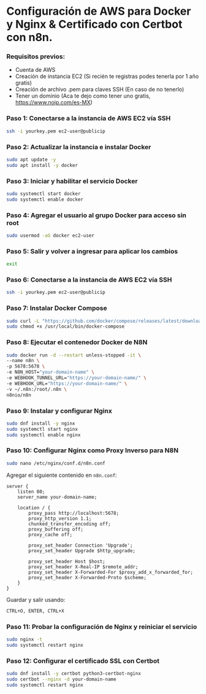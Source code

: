 # Configuración de AWS para Docker y Nginx & Certificado con Certbot con n8n.

### Requisitos previos:
- Cuenta de AWS
- Creación de instancia EC2 (Si recién te registras podes tenerla por 1 año gratis)
- Creación de archivo .pem para claves SSH (En caso de no tenerlo)
- Tener un dominio (Aca te dejo como tener uno gratis, https://www.noip.com/es-MX)

### Paso 1: Conectarse a la instancia de AWS EC2 vía SSH
```bash
ssh -i yourkey.pem ec2-user@publicip
```

### Paso 2: Actualizar la instancia e instalar Docker
```bash
sudo apt update -y
sudo apt install -y docker
```

### Paso 3: Iniciar y habilitar el servicio Docker
```bash
sudo systemctl start docker
sudo systemctl enable docker
```

### Paso 4: Agregar el usuario al grupo Docker para acceso sin root
```bash
sudo usermod -aG docker ec2-user
```

### Paso 5: Salir y volver a ingresar para aplicar los cambios
```bash
exit
```

### Paso 6: Conectarse a la instancia de AWS EC2 vía SSH
```bash
ssh -i yourkey.pem ec2-user@publicip
```

### Paso 7: Instalar Docker Compose
```bash
sudo curl -L "https://github.com/docker/compose/releases/latest/download/docker-compose-$(uname -s)-$(uname -m)" -o /usr/local/bin/docker-compose
sudo chmod +x /usr/local/bin/docker-compose
```

### Paso 8: Ejecutar el contenedor Docker de N8N
```bash
sudo docker run -d --restart unless-stopped -it \
--name n8n \
-p 5678:5678 \
-e N8N_HOST="your-domain-name" \
-e WEBHOOK_TUNNEL_URL="https://your-domain-name/" \
-e WEBHOOK_URL="https://your-domain-name/" \
-v ~/.n8n:/root/.n8n \
n8nio/n8n
```

### Paso 9: Instalar y configurar Nginx
```bash
sudo dnf install -y nginx
sudo systemctl start nginx
sudo systemctl enable nginx
```

### Paso 10: Configurar Nginx como Proxy Inverso para N8N
```bash
sudo nano /etc/nginx/conf.d/n8n.conf
```
Agregar el siguiente contenido en `n8n.conf`:
```nginx
server {
    listen 80;
    server_name your-domain-name;

    location / {
        proxy_pass http://localhost:5678;
        proxy_http_version 1.1;
        chunked_transfer_encoding off;
        proxy_buffering off;
        proxy_cache off;

        proxy_set_header Connection 'Upgrade';
        proxy_set_header Upgrade $http_upgrade;

        proxy_set_header Host $host;
        proxy_set_header X-Real-IP $remote_addr;
        proxy_set_header X-Forwarded-For $proxy_add_x_forwarded_for;
        proxy_set_header X-Forwarded-Proto $scheme;
    }
}
```
Guardar y salir usando:
```bash
CTRL+O, ENTER, CTRL+X
```

### Paso 11: Probar la configuración de Nginx y reiniciar el servicio
```bash
sudo nginx -t
sudo systemctl restart nginx
```

### Paso 12: Configurar el certificado SSL con Certbot
```bash
sudo dnf install -y certbot python3-certbot-nginx
sudo certbot --nginx -d your-domain-name
sudo systemctl restart nginx
